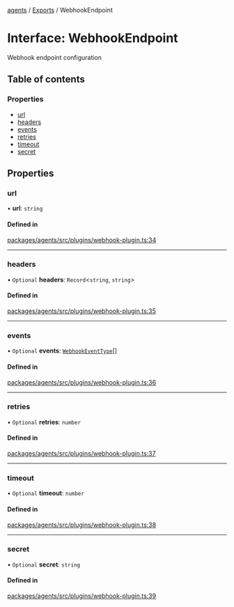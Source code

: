 <!-- 
 ⚠️  AUTO-GENERATED FILE - DO NOT EDIT MANUALLY
 This file is automatically generated by scripts/docs-generator.js
 To make changes, edit the source TypeScript files or update the generator script
-->

[agents](../../) / [Exports](../modules) / WebhookEndpoint

# Interface: WebhookEndpoint

Webhook endpoint configuration

## Table of contents

### Properties

- [url](WebhookEndpoint#url)
- [headers](WebhookEndpoint#headers)
- [events](WebhookEndpoint#events)
- [retries](WebhookEndpoint#retries)
- [timeout](WebhookEndpoint#timeout)
- [secret](WebhookEndpoint#secret)

## Properties

### url

• **url**: `string`

#### Defined in

[packages/agents/src/plugins/webhook-plugin.ts:34](https://github.com/woojubb/robota/blob/411e4a15f65b96ceeb9a966ecfd26b5a6b3b568b/packages/agents/src/plugins/webhook-plugin.ts#L34)

___

### headers

• `Optional` **headers**: `Record`\<`string`, `string`\>

#### Defined in

[packages/agents/src/plugins/webhook-plugin.ts:35](https://github.com/woojubb/robota/blob/411e4a15f65b96ceeb9a966ecfd26b5a6b3b568b/packages/agents/src/plugins/webhook-plugin.ts#L35)

___

### events

• `Optional` **events**: [`WebhookEventType`](../modules#webhookeventtype)[]

#### Defined in

[packages/agents/src/plugins/webhook-plugin.ts:36](https://github.com/woojubb/robota/blob/411e4a15f65b96ceeb9a966ecfd26b5a6b3b568b/packages/agents/src/plugins/webhook-plugin.ts#L36)

___

### retries

• `Optional` **retries**: `number`

#### Defined in

[packages/agents/src/plugins/webhook-plugin.ts:37](https://github.com/woojubb/robota/blob/411e4a15f65b96ceeb9a966ecfd26b5a6b3b568b/packages/agents/src/plugins/webhook-plugin.ts#L37)

___

### timeout

• `Optional` **timeout**: `number`

#### Defined in

[packages/agents/src/plugins/webhook-plugin.ts:38](https://github.com/woojubb/robota/blob/411e4a15f65b96ceeb9a966ecfd26b5a6b3b568b/packages/agents/src/plugins/webhook-plugin.ts#L38)

___

### secret

• `Optional` **secret**: `string`

#### Defined in

[packages/agents/src/plugins/webhook-plugin.ts:39](https://github.com/woojubb/robota/blob/411e4a15f65b96ceeb9a966ecfd26b5a6b3b568b/packages/agents/src/plugins/webhook-plugin.ts#L39)
